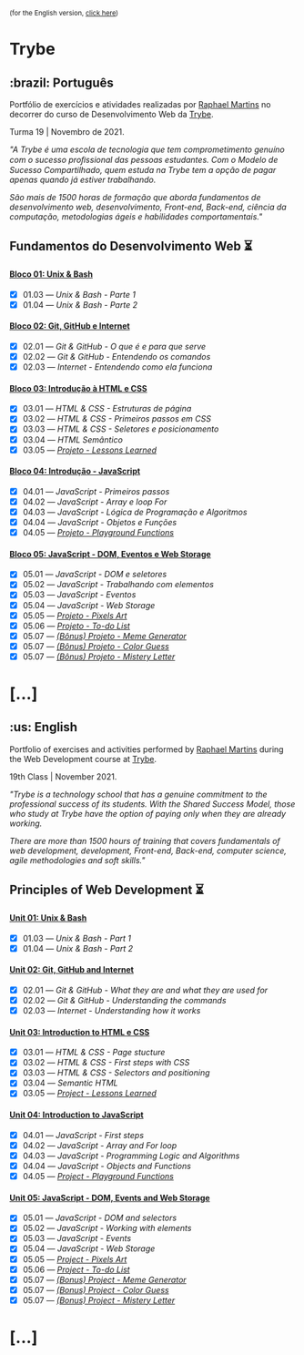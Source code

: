 <small>(for the English version, <a href="#en">click here</a>)</small>

# Trybe
<h2>:brazil: Português</h2>
<p id="pt">Portfólio de exercícios e atividades realizadas por <a href="https://www.linkedin.com/in/raphaelameidamartins/" target="_blank" rel="external">Raphael Martins</a> no decorrer do curso de Desenvolvimento Web da <a href="https://www.betrybe.com" targe="_blank" rel="nofollow">Trybe</a>.</p>

<p>Turma 19 | Novembro de 2021.</p>
<i>
    <p>"A Trybe é uma escola de tecnologia que tem comprometimento genuíno com o sucesso proﬁssional das pessoas estudantes. Com o Modelo de Sucesso Compartilhado, quem estuda na Trybe tem a opção de pagar apenas quando já estiver trabalhando.</p>
    <p>São mais de 1500 horas de formação que aborda fundamentos de desenvolvimento web, desenvolvimento, Front-end, Back-end, ciência da computação, metodologias ágeis e habilidades comportamentais."</p>
</i>

## Fundamentos do Desenvolvimento Web :hourglass_flowing_sand:

#### [Bloco 01: Unix & Bash](https://github.com/raphaelalmeidamartins/trybe_exercicios/tree/main/1_fundamentos-do-desv-web/b01_unix-e-shell)
- [x] 01.03 — _Unix & Bash - Parte 1_
- [x] 01.04 — _Unix & Bash - Parte 2_

#### [Bloco 02: Git, GitHub e Internet](https://github.com/raphaelalmeidamartins/trybe_exercicios/tree/master/1_fundamentos-do-desv-web/b02_git-github-e-internet)
- [x] 02.01 — _Git & GitHub - O que é e para que serve_
- [x] 02.02 — _Git & GitHub - Entendendo os comandos_
- [x] 02.03 — _Internet - Entendendo como ela funciona_

#### [Bloco 03: Introdução à HTML e CSS](https://github.com/raphaelalmeidamartins/trybe_exercicios/tree/main/1_fundamentos-do-desv-web/b03_introducao-a-html-e-css)
- [x] 03.01 — _HTML & CSS - Estruturas de página_
- [x] 03.02 — _HTML & CSS - Primeiros passos em CSS_
- [x] 03.03 — _HTML & CSS - Seletores e posicionamento_
- [x] 03.04 — _HTML Semântico_
- [x] 03.05 — _[Projeto - Lessons Learned](https://github.com/raphaelalmeidamartins/project-lessons-learned)_

#### [Bloco 04: Introdução - JavaScript](https://github.com/raphaelalmeidamartins/trybe_exercicios/tree/main/1_fundamentos-do-desv-web/b04_javascript-logica-de-programacao/)
- [x] 04.01 — _JavaScript - Primeiros passos_
- [x] 04.02 — _JavaScript - Array e loop For_
- [x] 04.03 — _JavaScript - Lógica de Programação e Algoritmos_
- [x] 04.04 — _JavaScript - Objetos e Funções_
- [x] 04.05 — _[Projeto - Playground Functions](https://github.com/raphaelalmeidamartins/project-playground-functions)_

#### [Bloco 05: JavaScript - DOM, Eventos e Web Storage](https://github.com/raphaelalmeidamartins/trybe_exercicios/tree/main/1_fundamentos-do-desv-web/b05_javascript-DOM-eventos-e-web-storage)
- [x] 05.01 — _JavaScript - DOM e seletores_
- [x] 05.02 — _JavaScript - Trabalhando com elementos_
- [x] 05.03 — _JavaScript - Eventos_
- [x] 05.04 — _JavaScript - Web Storage_
- [x] 05.05 — _[Projeto - Pixels Art](https://github.com/raphaelalmeidamartins/project-pixels-art)_
- [x] 05.06 — _[Projeto - To-do List](https://github.com/raphaelalmeidamartins/project-to-do-list)_
- [x] 05.07 — _[(Bônus) Projeto - Meme Generator](https://github.com/raphaelalmeidamartins/project-meme-generator)_
- [x] 05.07 — _[(Bônus) Projeto - Color Guess](https://github.com/raphaelalmeidamartins/project-color-guess)_
- [x] 05.07 — _[(Bônus) Projeto - Mistery Letter](https://github.com/raphaelalmeidamartins/project-mistery-letter)_

# [...]

<h2 id="en">:us: English</h2>
<p>Portfolio of exercises and activities performed by <a href="https://www.linkedin.com/in/raphaelameidamartins/" target="_blank" rel="external">Raphael Martins</a> during the Web Development course at <a href="https://www.betrybe.com" targe="_blank" rel="nofollow">Trybe</a>.</p>
<p>19th Class | November 2021.</b>
<i>
    <p>"Trybe is a technology school that has a genuine commitment to the professional success of its students. With the Shared Success Model, those who study at Trybe have the option of paying only when they are already working.</b>
    <p>There are more than 1500 hours of training that covers fundamentals of web development, development, Front-end, Back-end, computer science, agile methodologies and soft skills."</p>
</i>

## Principles of Web Development :hourglass_flowing_sand:

#### [Unit 01: Unix & Bash](https://github.com/raphaelalmeidamartins/trybe_exercicios/tree/main/1_fundamentos-do-desv-web/b01_unix-e-shell)
- [x] 01.03 — _Unix & Bash - Part 1_
- [x] 01.04 — _Unix & Bash - Part 2_

#### [Unit 02: Git, GitHub and Internet](https://github.com/raphaelalmeidamartins/trybe_exercicios/tree/master/1_fundamentos-do-desv-web/b02_git-github-e-internet)
- [x] 02.01 — _Git & GitHub - What they are and what they are used for_
- [x] 02.02 — _Git & GitHub - Understanding the commands_
- [x] 02.03 — _Internet - Understanding how it works_

#### [Unit 03: Introduction to HTML e CSS](https://github.com/raphaelalmeidamartins/trybe_exercicios/tree/main/1_fundamentos-do-desv-web/b03_introducao-a-html-e-css)
- [x] 03.01 — _HTML & CSS - Page stucture_
- [x] 03.02 — _HTML & CSS - First steps with CSS_
- [x] 03.03 — _HTML & CSS - Selectors and positioning_
- [x] 03.04 — _Semantic HTML_
- [x] 03.05 — _[Project - Lessons Learned]()_

#### [Unit 04: Introduction to JavaScript](https://github.com/raphaelalmeidamartins/trybe_exercicios/tree/main/1_fundamentos-do-desv-web/b04_javascript-logica-de-programacao/)
- [x] 04.01 — _JavaScript - First steps_
- [x] 04.02 — _JavaScript - Array and For loop_
- [x] 04.03 — _JavaScript - Programming Logic and Algorithms_
- [x] 04.04 — _JavaScript - Objects and Functions_
- [x] 04.05 — _[Project - Playground Functions]()_

#### [Unit 05: JavaScript - DOM, Events and Web Storage](https://github.com/raphaelalmeidamartins/trybe_exercicios/tree/main/1_fundamentos-do-desv-web/b05_javascript-DOM-eventos-e-web-storage)
- [x] 05.01 — _JavaScript - DOM and selectors_
- [x] 05.02 — _JavaScript - Working with elements_
- [x] 05.03 — _JavaScript - Events_
- [x] 05.04 — _JavaScript - Web Storage_
- [x] 05.05 — _[Project - Pixels Art](https://github.com/raphaelalmeidamartins/project-pixels-art)_
- [x] 05.06 — _[Project - To-do List](https://github.com/raphaelalmeidamartins/project-to-do-list)_
- [x] 05.07 — _[(Bonus) Project - Meme Generator](https://github.com/raphaelalmeidamartins/project-meme-generator)_
- [x] 05.07 — _[(Bonus) Project - Color Guess](https://github.com/raphaelalmeidamartins/project-color-guess)_
- [x] 05.07 — _[(Bonus) Project - Mistery Letter](https://github.com/raphaelalmeidamartins/project-mistery-letter)_

# [...]